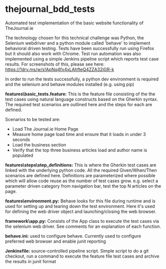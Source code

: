 # thejournal_bdd_tests
Automated test implementation of the basic website functionality of TheJournal.ie

The technology chosen for this technical challenge was Python, the Selenium webdriver and a python module called 'behave' to implement behavioral driven testing. Tests have been successfully run using Firefox but it should also work with Chrome. Test run automation was also implemented using a simple Jenkins pipeline script which reports test case results. For screenshots of this, please see here: https://1drv.ms/w/s!ApNq4fx4xLAhfteQ4ZZA32jGR-k 

In order to run the tests successfully, a python dev environment is required and the selenium and behave modules installed (e.g. using pip) 

**features\basic_tests.feature:** This is the feature file consisting of the the test cases using natural language constructs based on the Gherkin syntax. The required test scenarios are outlined here and the steps for each are defined. 

Scenarios to be tested are: 
- Load The Journal.ie Home Page
- Measure home page load time and ensure that it loads in under 3 seconds
- Load the business section
- Verify that the top three business articles load and author name is populated

**features\steps\step_definitions:** This is where the Gherkin test cases are linked with the underlying python code. All the required Given/When/Then scenarios are defined here. Definitions are parameterized where possible which will allow code reuse as the number of test cases grow. e.g. select a parameter driven category from navigation bar, test the top N articles on the page. 

**features\environment.py:** Behave looks for this file during runtime and is used for setting up and tearing down the test environment. Here it's used for defining the web driver object and launching/closing the web browser. 

**framework\app.py:** Consists of the App class to execute the test cases via the selenium web driver. See comments for an explanation of each function. 

**behave.ini:** used to configure behave. Currently used to configure preferred web browser and enable junit reporting

**Jenkinsfile:** source-controlled pipeline script. Simple script to do a git checkout, run a command to execute the feature file test cases and archive the results in junit format




